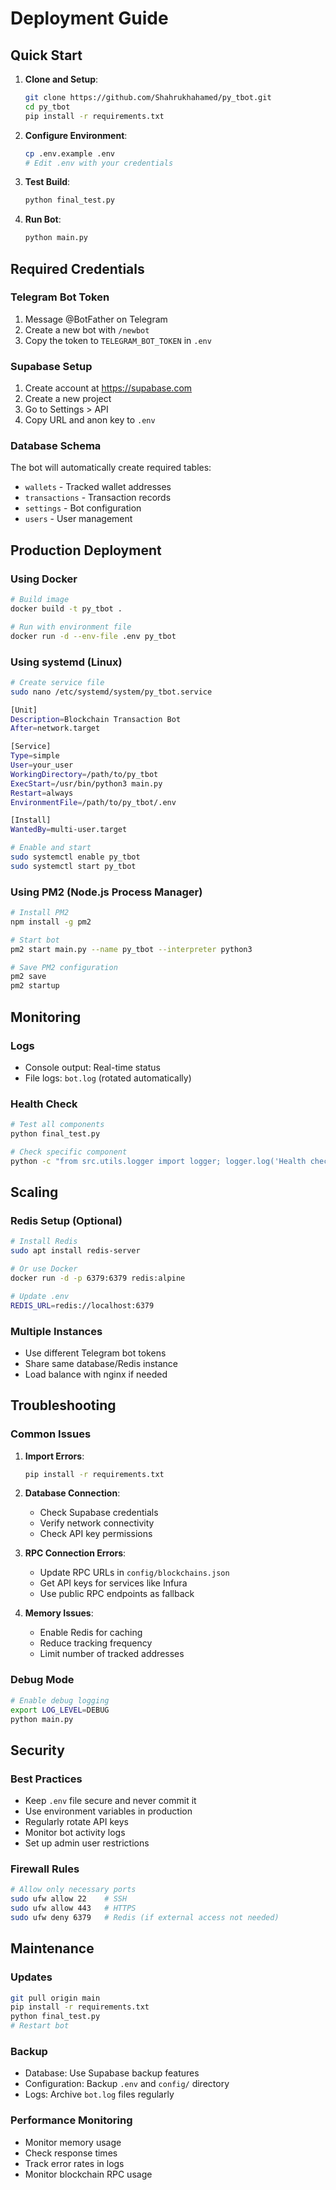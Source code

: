 # Deployment Guide

## Quick Start

1. **Clone and Setup**:
   ```bash
   git clone https://github.com/Shahrukhahamed/py_tbot.git
   cd py_tbot
   pip install -r requirements.txt
   ```

2. **Configure Environment**:
   ```bash
   cp .env.example .env
   # Edit .env with your credentials
   ```

3. **Test Build**:
   ```bash
   python final_test.py
   ```

4. **Run Bot**:
   ```bash
   python main.py
   ```

## Required Credentials

### Telegram Bot Token
1. Message @BotFather on Telegram
2. Create a new bot with `/newbot`
3. Copy the token to `TELEGRAM_BOT_TOKEN` in `.env`

### Supabase Setup
1. Create account at https://supabase.com
2. Create a new project
3. Go to Settings > API
4. Copy URL and anon key to `.env`

### Database Schema
The bot will automatically create required tables:
- `wallets` - Tracked wallet addresses
- `transactions` - Transaction records  
- `settings` - Bot configuration
- `users` - User management

## Production Deployment

### Using Docker
```bash
# Build image
docker build -t py_tbot .

# Run with environment file
docker run -d --env-file .env py_tbot
```

### Using systemd (Linux)
```bash
# Create service file
sudo nano /etc/systemd/system/py_tbot.service

[Unit]
Description=Blockchain Transaction Bot
After=network.target

[Service]
Type=simple
User=your_user
WorkingDirectory=/path/to/py_tbot
ExecStart=/usr/bin/python3 main.py
Restart=always
EnvironmentFile=/path/to/py_tbot/.env

[Install]
WantedBy=multi-user.target

# Enable and start
sudo systemctl enable py_tbot
sudo systemctl start py_tbot
```

### Using PM2 (Node.js Process Manager)
```bash
# Install PM2
npm install -g pm2

# Start bot
pm2 start main.py --name py_tbot --interpreter python3

# Save PM2 configuration
pm2 save
pm2 startup
```

## Monitoring

### Logs
- Console output: Real-time status
- File logs: `bot.log` (rotated automatically)

### Health Check
```bash
# Test all components
python final_test.py

# Check specific component
python -c "from src.utils.logger import logger; logger.log('Health check')"
```

## Scaling

### Redis Setup (Optional)
```bash
# Install Redis
sudo apt install redis-server

# Or use Docker
docker run -d -p 6379:6379 redis:alpine

# Update .env
REDIS_URL=redis://localhost:6379
```

### Multiple Instances
- Use different Telegram bot tokens
- Share same database/Redis instance
- Load balance with nginx if needed

## Troubleshooting

### Common Issues

1. **Import Errors**:
   ```bash
   pip install -r requirements.txt
   ```

2. **Database Connection**:
   - Check Supabase credentials
   - Verify network connectivity
   - Check API key permissions

3. **RPC Connection Errors**:
   - Update RPC URLs in `config/blockchains.json`
   - Get API keys for services like Infura
   - Use public RPC endpoints as fallback

4. **Memory Issues**:
   - Enable Redis for caching
   - Reduce tracking frequency
   - Limit number of tracked addresses

### Debug Mode
```bash
# Enable debug logging
export LOG_LEVEL=DEBUG
python main.py
```

## Security

### Best Practices
- Keep `.env` file secure and never commit it
- Use environment variables in production
- Regularly rotate API keys
- Monitor bot activity logs
- Set up admin user restrictions

### Firewall Rules
```bash
# Allow only necessary ports
sudo ufw allow 22    # SSH
sudo ufw allow 443   # HTTPS
sudo ufw deny 6379   # Redis (if external access not needed)
```

## Maintenance

### Updates
```bash
git pull origin main
pip install -r requirements.txt
python final_test.py
# Restart bot
```

### Backup
- Database: Use Supabase backup features
- Configuration: Backup `.env` and `config/` directory
- Logs: Archive `bot.log` files regularly

### Performance Monitoring
- Monitor memory usage
- Check response times
- Track error rates in logs
- Monitor blockchain RPC usage